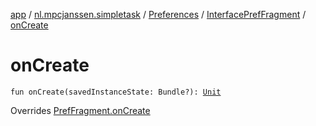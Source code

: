 [app](../../../index.md) / [nl.mpcjanssen.simpletask](../../index.md) / [Preferences](../index.md) / [InterfacePrefFragment](index.md) / [onCreate](.)

# onCreate

`fun onCreate(savedInstanceState: Bundle?): `[`Unit`](https://kotlinlang.org/api/latest/jvm/stdlib/kotlin/-unit/index.html)

Overrides [PrefFragment.onCreate](../-pref-fragment/on-create.md)

